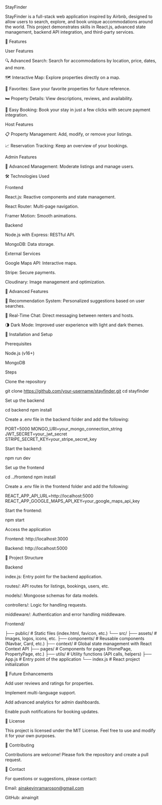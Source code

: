 StayFinder

StayFinder is a full-stack web application inspired by Airbnb, designed to allow users to search, explore, and book unique accommodations around the world. This project demonstrates skills in React.js, advanced state management, backend API integration, and third-party services.

🎯 Features

User Features

🔍 Advanced Search: Search for accommodations by location, price, dates, and more.

🗺️ Interactive Map: Explore properties directly on a map.

💾 Favorites: Save your favorite properties for future reference.

🛏️ Property Details: View descriptions, reviews, and availability.

🛒 Easy Booking: Book your stay in just a few clicks with secure payment integration.

Host Features

📋 Property Management: Add, modify, or remove your listings.

📈 Reservation Tracking: Keep an overview of your bookings.

Admin Features

🔧 Advanced Management: Moderate listings and manage users.

🛠️ Technologies Used

Frontend

React.js: Reactive components and state management.

React Router: Multi-page navigation.

Framer Motion: Smooth animations.

Backend

Node.js with Express: RESTful API.

MongoDB: Data storage.

External Services

Google Maps API: Interactive maps.

Stripe: Secure payments.

Cloudinary: Image management and optimization.

🚀 Advanced Features

🎯 Recommendation System: Personalized suggestions based on user searches.

💬 Real-Time Chat: Direct messaging between renters and hosts.

🌗 Dark Mode: Improved user experience with light and dark themes.

🔧 Installation and Setup

Prerequisites

Node.js (v16+)

MongoDB

Steps

Clone the repository

git clone https://github.com/your-username/stayfinder.git
cd stayfinder

Set up the backend

cd backend
npm install

Create a .env file in the backend folder and add the following:

PORT=5000
MONGO_URI=your_mongo_connection_string
JWT_SECRET=your_jwt_secret
STRIPE_SECRET_KEY=your_stripe_secret_key

Start the backend:

npm run dev

Set up the frontend

cd ../frontend
npm install

Create a .env file in the frontend folder and add the following:

REACT_APP_API_URL=http://localhost:5000
REACT_APP_GOOGLE_MAPS_API_KEY=your_google_maps_api_key

Start the frontend:

npm start

Access the application

Frontend: http://localhost:3000

Backend: http://localhost:5000

📁 Project Structure

Backend

index.js: Entry point for the backend application.

routes/: API routes for listings, bookings, users, etc.

models/: Mongoose schemas for data models.

controllers/: Logic for handling requests.

middleware/: Authentication and error handling middleware.

Frontend/

  ├── public/                 # Static files (index.html, favicon, etc.)
  └── src/
      ├── assets/             # Images, logos, icons, etc.
      ├── components/         # Reusable components (Navbar, Card, etc.)
      ├── context/            # Global state management with React Context API
      ├── pages/              # Components for pages (HomePage, PropertyPage, etc.)
      ├── utils/              # Utility functions (API calls, helpers)
      ├── App.js              # Entry point of the application
      └── index.js            # React project initialization

🌟 Future Enhancements

Add user reviews and ratings for properties.

Implement multi-language support.

Add advanced analytics for admin dashboards.

Enable push notifications for booking updates.

📝 License

This project is licensed under the MIT License. Feel free to use and modify it for your own purposes.

🤝 Contributing

Contributions are welcome! Please fork the repository and create a pull request.

📧 Contact

For questions or suggestions, please contact:

Email: ainakevinramaroson@gmail.com

GitHub: ainaingit

